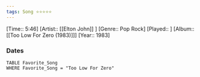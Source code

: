 ```yaml
---
tags: Song ⭐⭐⭐⭐⭐ 
---
```

[Time:: 5:46]
[Artist:: [[Elton John]] ]
[Genre:: Pop Rock]
[Played:: ]
[Album:: [[Too Low For Zero (1983)]]]
[Year:: 1983]
### Dates
````dataview
TABLE Favorite_Song
WHERE Favorite_Song = "Too Low For Zero"
````